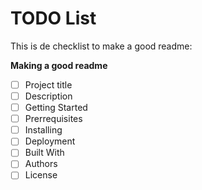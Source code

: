 # TODO List

This is de checklist to make a good readme:

**Making a good readme**
- [ ] Project title
- [ ] Description
- [ ] Getting Started
- [ ] Prerrequisites
- [ ] Installing
- [ ] Deployment
- [ ] Built With
- [ ] Authors
- [ ] License
